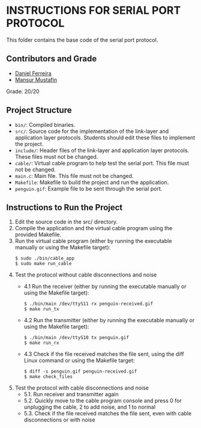 INSTRUCTIONS FOR SERIAL PORT PROTOCOL
=====================================

This folder contains the base code of the serial port protocol.

## Contributors and Grade

* [Daniel Ferreira](https://github.com/dsantosferreira)
* [Mansur Mustafin](https://github.com/Mansur-Mustafin) 

Grade: 20/20

Project Structure
-----------------

- `bin/`: Compiled binaries.
- `src/`: Source code for the implementation of the link-layer and application layer protocols. Students should edit these files to implement the project.
- `include/`: Header files of the link-layer and application layer protocols. These files must not be changed.
- `cable/`: Virtual cable program to help test the serial port. This file must not be changed.
- `main.c`: Main file. This file must not be changed.
- `Makefile`: Makefile to build the project and run the application.
- `penguin.gif`: Example file to be sent through the serial port.

Instructions to Run the Project
-------------------------------

1. Edit the source code in the src/ directory.
2. Compile the application and the virtual cable program using the provided Makefile.
3. Run the virtual cable program (either by running the executable manually or using the Makefile target):
	```
 	$ sudo ./bin/cable_app
	$ sudo make run_cable
	```
4. Test the protocol without cable disconnections and noise
	* 4.1 Run the receiver (either by running the executable manually or using the Makefile target):

   		```
		$ ./bin/main /dev/ttyS11 rx penguin-received.gif
		$ make run_tx
   		
	* 4.2 Run the transmitter (either by running the executable manually or using the Makefile target):
   		```
		$ ./bin/main /dev/ttyS10 tx penguin.gif
		$ make run_rx

	* 4.3 Check if the file received matches the file sent, using the diff Linux command or using the Makefile target:
   		```
		$ diff -s penguin.gif penguin-received.gif
		$ make check_files

5. Test the protocol with cable disconnections and noise
	* 5.1. Run receiver and transmitter again
	* 5.2. Quickly move to the cable program console and press 0 for unplugging the cable, 2 to add noise, and 1 to normal
	* 5.3. Check if the file received matches the file sent, even with cable disconnections or with noise
